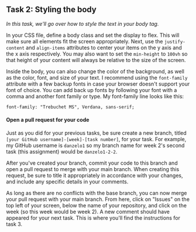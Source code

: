 ## Task 2: Styling the body

*In this task, we'll go over how to style the text in your body tag.*

In your CSS file, define a body class and set the display to flex.  This will make sure all elements fit the screen appropriately. Next, use the `justify-content`  and `align-items` attributes to center your items on the y axis and the x axis respectively. You may also want to set the `min-height` to `100vh` so that height of your content will always be relative to the size of the screen.

Inside the body, you can also change the color of the background, as well as the color, font, and size of your text.  I recommend using the `font-family` attribute with a few backup fonts in case your browser doesn't support your font of choice.  You can add back up fonts by following your font with a comma and another font family or type. My font-family line looks like this:

`font-family: "Trebuchet MS", Verdana, sans-serif;`

#### Open a pull request for your code

Just as you did for your previous tasks, be sure create a new branch, titled `[your GitHub username]-[week]-[task number]`, for your task.  For example, my GitHub username is `danzelo1` so my branch name for week 2's second task (this assignment) would be `danzelo1-2-2`.

After you've created your branch, commit your code to this branch and open a pull request to merge with your main branch.  When creating this request, be sure to title it appropriately in accordance with your changes, and include any specific details in your comments.

As long as there are no conflicts with the base branch, you can now merge your pull request with your main branch. From here, click on "Issues" on the top left of your screen, below the name of your repository, and click on the week (so this week would be week 2). A new comment should have appeared for your next task. This is where you'll find the instructions for task 3.